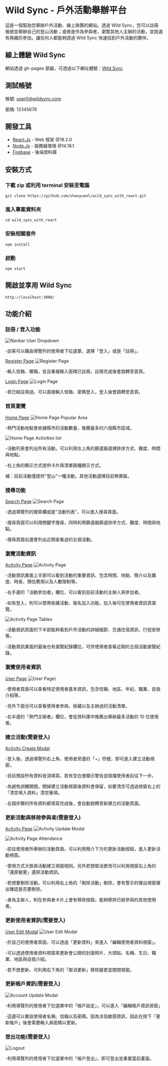 # Wild Sync - 戶外活動舉辦平台

這是一個幫助您舉辦戶外活動、線上揪團的網站。透過 Wild Sync，您可以註冊帳號並舉辦自己的登山活動；或者是作為參與者，瀏覽其他人主辦的活動，並挑選有興趣的參加，讓任何人都能夠透過 Wild Sync 快速找到戶外活動的夥伴。

## 線上體驗 Wild Sync

網站透過 gh-pages 部屬，可透過以下網址體驗：[Wild Sync](https://shanyueel.github.io/wild_sync_with_react/)

## 測試帳號

帳號: user0@wildsync.com

密碼: 12345678

## 開發工具

- [React.Js](https://react.dev/) - Web 框架 @18.2.0
- [Node.Js](https://nodejs.org/en/) - 服務器環境 @14.18.1
- [Firebase](https://firebase.google.com/?hl=zh-cn) - 後端資料庫

## 安裝方式

### 下載 zip 或利用 terminal 安裝至電腦

```
git clone https://github.com/shanyueel/wild_sync_with_react.git
```

### 進入專案資料夾

```
cd wild_sync_with_react
```

### 安裝相關套件

```
npm install
```

### 啟動

```
npm start
```

## 開啟並享用 Wild Sync

```
http://localhost:3000/
```

## 功能介紹

### 註冊 / 登入功能

![Navbar User Dropdown](https://firebasestorage.googleapis.com/v0/b/wildsync.appspot.com/o/guide-images%2Flogin-register-button.jpg?alt=media&token=85f1a53f-230d-476f-8157-b225416e4058)

-訪客可以藉由導覽列的使用者下拉選單，選擇「登入」或是「註冊」。

[Register Page](https://shanyueel.github.io/wild_sync_with_react/register)
![Register Page](https://firebasestorage.googleapis.com/v0/b/wildsync.appspot.com/o/guide-images%2Fregister-page.jpg?alt=media&token=bb1568d6-a195-487f-832c-d8fbf4754a68)

-輸入信箱、暱稱，並且重複輸入密碼已註冊，註冊完成後會跳轉至首頁。

[Login Page](https://shanyueel.github.io/wild_sync_with_react/login)
![Login Page](https://firebasestorage.googleapis.com/v0/b/wildsync.appspot.com/o/guide-images%2Flogin-page.jpg?alt=media&token=68cc96b3-4c95-41f7-a10b-e980ef2977d9)

-若已經註冊過，可以直接輸入信箱、密碼登入，登入後會跳轉至首頁。

### 首頁瀏覽

[Home Page](https://shanyueel.github.io/wild_sync_with_react/)
![Home Page Popular Area](https://firebasestorage.googleapis.com/v0/b/wildsync.appspot.com/o/guide-images%2Fhome-page-popular-areas.jpg?alt=media&token=f0109202-b72d-4ab9-9d0e-41add949e053)

-熱門活動地點會依據縣市的活動數量，推薦最多的六個縣市區域。

![Home Page Activities list](https://firebasestorage.googleapis.com/v0/b/wildsync.appspot.com/o/guide-images%2Fhome-page-activities-list.jpg?alt=media&token=9e82e1e9-592e-4bce-88df-7389b65b95fc)

-活動列表會列出所有活動，可以利用左上角的篩選器選擇排序方式、難度、時間與地點。

-右上角的顯示方式提供卡片與清單兩種顯示方式。

補：目前活動僅提供"登山"一種活動，其他活動選擇目前無實裝。

### 搜尋功能

[Search Page](https://shanyueel.github.io/wild_sync_with_react/activity/search)
![Search Page](https://firebasestorage.googleapis.com/v0/b/wildsync.appspot.com/o/guide-images%2Factivity-search-page.jpg?alt=media&token=aea7f4d3-0fb1-4e7f-9deb-614932ec9d96)

-透過導覽列的搜索欄或是"活動列表"，可以進入搜尋頁面。

-搜尋頁面可以利用關鍵字搜尋，同時利用篩選器篩選排序方式、難度、時間與地點。

-搜尋頁面右邊會列出近期查看過的五個活動。

### 瀏覽活動資訊

[Activity Page](https://shanyueel.github.io/wild_sync_with_react/activity/dBDYjckpZnjs6ZByZYVd)
![Activity Page](https://firebasestorage.googleapis.com/v0/b/wildsync.appspot.com/o/guide-images%2Factivity-page.jpg?alt=media&token=317656c2-f09a-4898-8c44-6cd494924822)

-活動資訊業面上半部可以看到活動的重要資訊、包含時間、地點、簡介以及難度、時長、預估費用以及人數限制等。

-右手邊的「活動參加者」欄位，可以看到目前活動的主辦人與參加者。

-如有登入，則可以使用收藏活動、報名加入功能，加入後可在使用者資訊頁瀏覽。

![Activity Page Tables](https://firebasestorage.googleapis.com/v0/b/wildsync.appspot.com/o/guide-images%2Factivity-page-tables.jpg?alt=media&token=d100668e-87d1-4422-b8bd-a4952b5818ac)

-活動資訊頁面的下半部能夠看到戶外活動的詳細細節、交通住宿資訊、行程安排等。

-活動資訊業面的最後也有瀏覽紀錄欄位，可供使用者查看近期的五個活動瀏覽紀錄。

### 瀏覽使用者資訊

[User Page](https://shanyueel.github.io/wild_sync_with_react/user/OCE9IwK6yhgyUHnOif7rnq9TqSJ2)
![User Page](https://firebasestorage.googleapis.com/v0/b/wildsync.appspot.com/o/guide-images%2Fuser-page.jpg?alt=media&token=19d3ec8d-1d23-4c51-a2f9-de51beb81131)\

-使用者頁面可以查看特定使用者基本資訊，包含信箱、地區、年紀、職業、自我介紹等。

-另外下面也可以查看使用者參與、收藏以及主辦過的活動清單。

-右半邊的「熱門主辦者」欄位，會從資料庫中推薦出舉辦最多活動的 10 位使用者。

### 建立活動(需要登入)

[Activity Create Modal](https://firebasestorage.googleapis.com/v0/b/wildsync.appspot.com/o/guide-images%2Factivity-create-modal.jpg?alt=media&token=f2df71a7-ce94-4e2a-a19a-db082abe1c38)

-登入後，透過導覽列右上角、使用者旁邊的「+」符號，即可進入建立活動視窗。

-目前預設所有資料皆須填寫，若有空白會顯示警告並阻擋使用者前往下一步。

-為避免誤觸關閉，關掉建立活動視窗後資料會保留，如要清空可透過視窗右上的「清空填入資料」清空重填。

-五個步驟的所有資料都填寫完成後，會自動跳轉至新建立的活動頁面。

### 更新活動與移除參與者(需要登入)

[Activity Page](https://shanyueel.github.io/wild_sync_with_react/activity/iLwpOTVg6YyTmoiPucWW)
![Activity Update Modal](https://firebasestorage.googleapis.com/v0/b/wildsync.appspot.com/o/guide-images%2Factivity-create-modal.jpg?alt=media&token=f2df71a7-ce94-4e2a-a19a-db082abe1c38)

![Activity Page Attendance](https://firebasestorage.googleapis.com/v0/b/wildsync.appspot.com/o/guide-images%2Factivity-page-attendance.jpg?alt=media&token=b70f93ed-cdc3-4302-a151-32c1927ea7f6)

-前往使用者所舉辦的活動頁面，可以利用簡介下方的更新活動按鈕，進入更新活動視窗。

-使用方式大致與活動建立視窗相同。另外若想取消更改可以利用視窗右上角的「還原變更」還原活動資訊。

-若想要刪除活動，可以利用右上角的「刪除活動」刪除，會有警示的彈出視窗彈出確認是否要刪除。

-身為主辦人，則在參與者卡片上會有移除按鈕，能夠移除已經參與的其他使用者。

### 更新使用者資訊(需要登入)

[User Edit Modal](https://shanyueel.github.io/wild_sync_with_react/user/8XKZphuNddVABtKKzmZgWpZ0Bh23)
![User Edit Modal](https://firebasestorage.googleapis.com/v0/b/wildsync.appspot.com/o/guide-images%2Fuser-edit-modal.jpg?alt=media&token=90f9110f-48b4-47b1-9dd6-f38fd50be10c)

-於自己的使用者頁面，可以透過「更新資料」來進入「編輯使用者資料視窗」。

-可以透過使用者資料視窗來更新會公開的封面照片、大頭貼、名稱、生日、職業、地區與自我介紹。

-若不想更新，可利用右下角的「取消更新」移除變更並關閉視窗。

### 更新帳戶資訊(需要登入)

![Account Update Modal](https://firebasestorage.googleapis.com/v0/b/wildsync.appspot.com/o/guide-images%2Faccount-update-modal.jpg?alt=media&token=124158cc-85e8-4de9-9bf4-b9c510639fcd)

-利用導覽列的使用者下拉選單中的「帳戶設定」，可以進入「編輯帳戶資訊視窗」

-這邊可以重設使用者名稱、信箱以及密碼。因為涉及敏感資訊，因此在按下「更新帳戶」後會需要輸入員密碼以更新。

### 登出功能(需要登入)

![Logout](https://firebasestorage.googleapis.com/v0/b/wildsync.appspot.com/o/guide-images%2Flogout-button.jpg?alt=media&token=e742f698-d9a4-4305-bcf3-4fe9342ac18c)

-利用導覽列的使用者下拉選單中的「帳戶登出」，即可登出並重置當前畫面。
